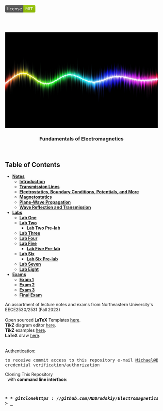 <!-- PROJECT LOGO -->
<br />
<p align="left">
  <a href="https://github.com/MDBrodskiy/Electromagnetics/tree/master/LICENSE">
    <img src="images/LicenseImage.svg" alt="license" width="100" height="24"></a>
</p>
<br/>
<br/>

<!-- BACKGROUND & TITLE -->
<p align="center">
  <a href="https://github.com/MDBrodskiy/Electromagnetics">
    <img src="images/background.png" alt="background">
  </a>
  <h3 align="center">Fundamentals of Electromagnetics</h3>
<br />
</p>

<!-- TABLE OF CONTENTS -->
## Table of Contents

* [**Notes**](https://github.com/MDBrodskiy/Electromagnetics/tree/master/Notes/)
  * [**Introduction**](https://github.com/MDBrodskiy/Electromagnetics/tree/master/Notes/Section1.pdf)
  * [**Transmission Lines**](https://github.com/MDBrodskiy/Electromagnetics/tree/master/Notes/Section2.pdf)
  * [**Electrostatics, Boundary Conditions, Potentials, and More**](https://github.com/MDBrodskiy/Electromagnetics/tree/master/Notes/Section3.pdf)
  * [**Magnetostatics**](https://github.com/MDBrodskiy/Electromagnetics/tree/master/Notes/Section4.pdf)
  * [**Plane-Wave Propagation**](https://github.com/MDBrodskiy/Electromagnetics/tree/master/Notes/Section5.pdf)
  * [**Wave Reflection and Transmission**](https://github.com/MDBrodskiy/Electromagnetics/tree/master/Notes/Section6.pdf)
* [**Labs**](https://github.com/MDBrodskiy/Electromagnetics/tree/master/Labs/)
  * [**Lab One**](https://github.com/MDBrodskiy/Electromagnetics/tree/master/Labs/Lab1.pdf)
  * [**Lab Two**](https://github.com/MDBrodskiy/Electromagnetics/tree/master/Labs/Lab2.pdf)
    * [**Lab Two Pre-lab**](https://github.com/MDBrodskiy/Electromagnetics/tree/master/Labs/PreLabExp2.pdf)
  * [**Lab Three**](https://github.com/MDBrodskiy/Electromagnetics/tree/master/Labs/Lab3.pdf)
  * [**Lab Four**](https://github.com/MDBrodskiy/Electromagnetics/tree/master/Labs/Lab4.pdf)
  * [**Lab Five**](https://github.com/MDBrodskiy/Electromagnetics/tree/master/Labs/Lab5.pdf)
    * [**Lab Five Pre-lab**](https://github.com/MDBrodskiy/Electromagnetics/tree/master/Labs/PreLabExp5.pdf)
  * [**Lab Six**](https://github.com/MDBrodskiy/Electromagnetics/tree/master/Labs/Lab6.pdf)
    * [**Lab Six Pre-lab**](https://github.com/MDBrodskiy/Electromagnetics/tree/master/Labs/PreLabExp6.pdf)
  * [**Lab Seven**](https://github.com/MDBrodskiy/Electromagnetics/tree/master/Labs/Lab7.pdf)
  * [**Lab Eight**](https://github.com/MDBrodskiy/Electromagnetics/tree/master/Labs/Lab8.pdf)
* [**Exams**](https://github.com/MDBrodskiy/Electromagnetics/tree/master/Exams/)
    * [**Exam 1**](https://github.com/MDBrodskiy/Electromagnetics/tree/master/Exams/Exam1.pdf)
    * [**Exam 2**](https://github.com/MDBrodskiy/Electromagnetics/tree/master/Exams/Exam2.pdf)
    * [**Exam 3**](https://github.com/MDBrodskiy/Electromagnetics/tree/master/Exams/Exam3.pdf)
    * [**Final Exam**](https://github.com/MDBrodskiy/Electromagnetics/tree/master/Exams/FinalExam.pdf)

<!--
  * [**Chapter 1**](#Notes/Chapter\ 1)
* [**Exams**](#Exams)
* [**Projects**](#Projects)
-->


An assortment of lecture notes and exams from Northeastern University's EECE2530/2531 (Fall 2023)
<br/> <br/> 
Open sourced **LaTeX** Templates [here](https://www.latextemplates.com/).
<br/>
**TikZ** diagram editor [here](https://www.mathcha.io/editor).
<br/>
**TikZ** examples [here](https://www.texample.net/tikz/example).
<br/>
**LaTeX** draw [here](https://www.latexdraw.com/).
<br/> <br/> <br/>
Authentication:   
    <pre>to receive commit access to this repository e-mail Michael@Brodskiy.com for credential verification/authorization</pre>

Cloning This Repository
</br>&nbsp;&nbsp;with **command line interface**:
    <pre>    
    **$** git clone https://github.com/MDBrodskiy/Electromagnetics.git    
    **$** **>**  **_**
    </pre>
